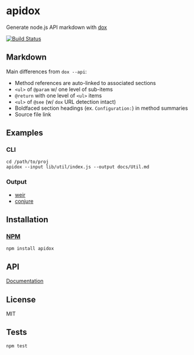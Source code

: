 # apidox

Generate node.js API markdown with [dox](https://github.com/visionmedia/dox)

[![Build Status](https://travis-ci.org/codeactual/apidox.png)](https://travis-ci.org/codeactual/apidox)

## Markdown

Main differences from `dox --api`:

* Method references are auto-linked to associated sections
* `<ul>` of `@param` w/ one level of sub-items
* `@return` with one level of `<ul>` items 
* `<ul>` of `@see` (w/ `dox` URL detection intact)
* Boldfaced section headings (ex. `Configuration:`) in method summaries
* Source file link

## Examples

### CLI

    cd /path/to/proj
    apidox --input lib/util/index.js --output docs/Util.md

### Output

* [weir](https://github.com/codeactual/weir/blob/master/docs/Weir.md)
* [conjure](https://github.com/codeactual/conjure/blob/master/docs/Conjure.md)

## Installation

### [NPM](https://npmjs.org/package/apidox)

    npm install apidox

## API

[Documentation](docs/ApiDox.md)

## License

  MIT

## Tests

    npm test
